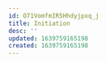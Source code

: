 ```yaml
---
id: O71VomfmIR5Hhdyjpxq_j
title: Initiation
desc: ''
updated: 1639759165198
created: 1639759165198
---
```


